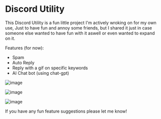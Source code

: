 # Discord Utility

This Discord Utility is a fun little project I'm actively wroking on for my own use, 
Just to have fun and annoy some friends, but I shared it just in case someone else wanted to have fun with it aswell or even wanted to expand on it.

Features (for now):
- Spam
- Auto Reply
- Reply with a gif on specific keywords
- AI Chat bot (using chat-gpt)

![image](https://github.com/Deagarys/DiscordUtility/assets/37025496/1ef367df-f5d1-4e2c-bef8-0a5ba8d2f37a)

![image](https://github.com/Deagarys/DiscordUtility/assets/37025496/512db094-0338-4d72-97ca-94844f9897a4)

![image](https://github.com/Deagarys/DiscordUtility/assets/37025496/e9a0682a-ab3a-4b21-bb0d-d9f8d6fed973)

If you have any fun feature suggestions please let me know!
